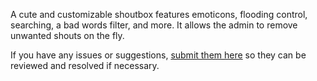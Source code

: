 A cute and customizable shoutbox features emoticons, flooding control, searching, a bad words filter, and more. It allows the admin to remove unwanted shouts on the fly.

If you have any issues or suggestions, [submit them here](http://code.google.com/p/cshout/issues/list) so they can be reviewed and resolved if necessary.